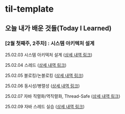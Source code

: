 # til-template

## 오늘 내가 배운 것들(Today I Learned)

### [2월 첫째주, 2주차] : 시스템 아키텍처 설계

25.02.03 시스템 아키텍처 설계 ([상세 내역 링크](https://github.com/Parkyuchan/ethan-til/Feb/2025-02-03.md))

25.02.04 스레드 ([상세 내역 링크](https://github.com/Parkyuchan/ethan-til/Feb/2025-02-04.md))

25.02.05 블로킹/논블로킹 ([상세 내역 링크](https://github.com/Parkyuchan/ethan-til/Feb/2025-02-05.md))

25.02.06 동시성/병렬성 ([상세 내역 링크](https://github.com/Parkyuchan/ethan-til/Feb/2025-02-06.md))

25.02.07 자바 직렬화/역직렬화, Thread-Safe ([상세 내역 링크](https://github.com/Parkyuchan/ethan-til/Feb/2025-02-07.md))

25.02.09 자바 스레드 실습 ([상세 내역 링크](https://github.com/Parkyuchan/ethan-til/Feb/2025-02-09.md))
